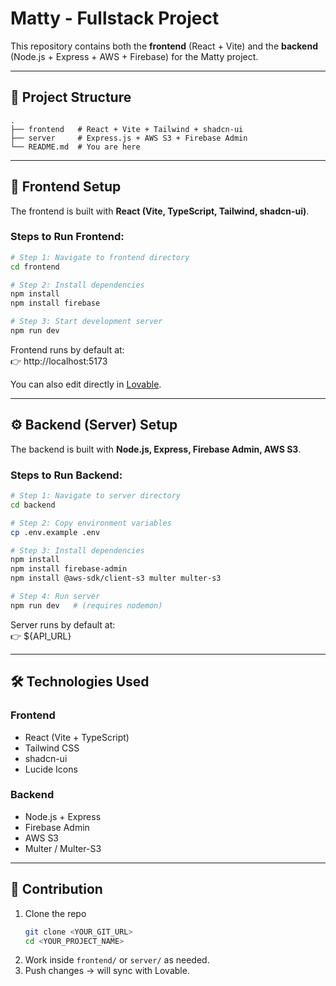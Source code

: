 # Matty - Fullstack Project

This repository contains both the **frontend** (React + Vite) and the **backend** (Node.js + Express + AWS + Firebase) for the Matty project.

---

## 📂 Project Structure

```
.
├── frontend   # React + Vite + Tailwind + shadcn-ui
├── server     # Express.js + AWS S3 + Firebase Admin
└── README.md  # You are here
```

---

## 🚀 Frontend Setup

The frontend is built with **React (Vite, TypeScript, Tailwind, shadcn-ui)**.  

### Steps to Run Frontend:

```sh
# Step 1: Navigate to frontend directory
cd frontend

# Step 2: Install dependencies
npm install
npm install firebase

# Step 3: Start development server
npm run dev
```

Frontend runs by default at:  
👉 http://localhost:5173  

You can also edit directly in [Lovable](https://lovable.dev/projects/e270329f-6ad3-4486-81ca-6460d701de6a).

---

## ⚙️ Backend (Server) Setup

The backend is built with **Node.js, Express, Firebase Admin, AWS S3**.

### Steps to Run Backend:

```sh
# Step 1: Navigate to server directory
cd backend

# Step 2: Copy environment variables
cp .env.example .env

# Step 3: Install dependencies
npm install
npm install firebase-admin
npm install @aws-sdk/client-s3 multer multer-s3

# Step 4: Run server
npm run dev   # (requires nodemon)
```

Server runs by default at:  
👉 ${API_URL}  

---

## 🛠️ Technologies Used

### Frontend
- React (Vite + TypeScript)
- Tailwind CSS
- shadcn-ui
- Lucide Icons

### Backend
- Node.js + Express
- Firebase Admin
- AWS S3
- Multer / Multer-S3

---

## 🤝 Contribution

1. Clone the repo  
   ```sh
   git clone <YOUR_GIT_URL>
   cd <YOUR_PROJECT_NAME>
   ```
2. Work inside `frontend/` or `server/` as needed.  
3. Push changes → will sync with Lovable.
